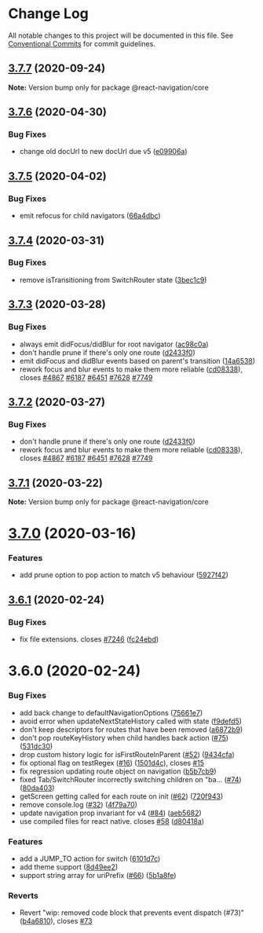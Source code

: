 # Change Log

All notable changes to this project will be documented in this file.
See [Conventional Commits](https://conventionalcommits.org) for commit guidelines.

## [3.7.7](https://github.com/react-navigation/react-navigation-core/compare/@react-navigation/core@3.7.6...@react-navigation/core@3.7.7) (2020-09-24)

**Note:** Version bump only for package @react-navigation/core





## [3.7.6](https://github.com/react-navigation/react-navigation-core/compare/@react-navigation/core@3.7.5...@react-navigation/core@3.7.6) (2020-04-30)


### Bug Fixes

* change old docUrl to new docUrl due v5 ([e09906a](https://github.com/react-navigation/react-navigation-core/commit/e09906a4235a0fca09140923ebe7af34b50b491a))





## [3.7.5](https://github.com/react-navigation/react-navigation-core/compare/@react-navigation/core@3.7.4...@react-navigation/core@3.7.5) (2020-04-02)


### Bug Fixes

* emit refocus for child navigators ([66a4dbc](https://github.com/react-navigation/react-navigation-core/commit/66a4dbccd8e7b3cda51a1d9c7e9397dfc58d6b9e))





## [3.7.4](https://github.com/react-navigation/react-navigation-core/compare/@react-navigation/core@3.7.3...@react-navigation/core@3.7.4) (2020-03-31)


### Bug Fixes

* remove isTransitioning from SwitchRouter state ([3bec1c9](https://github.com/react-navigation/react-navigation-core/commit/3bec1c964a49136c0ead8e8ba8a8c66c556bbcba))





## [3.7.3](https://github.com/react-navigation/react-navigation-core/compare/@react-navigation/core@3.7.1...@react-navigation/core@3.7.3) (2020-03-28)


### Bug Fixes

* always emit didFocus/didBlur for root navigator ([ac98c0a](https://github.com/react-navigation/react-navigation-core/commit/ac98c0a668fe21200d0c6f62ae3043f92cc5aa7e))
* don't handle prune if there's only one route ([d2433f0](https://github.com/react-navigation/react-navigation-core/commit/d2433f0ab8f9791df8169de4ddfdeed9bc699e3e))
* emit didFocus and didBlur events based on parent's transition ([14a6538](https://github.com/react-navigation/react-navigation-core/commit/14a6538cc8e12c50d5d10722d75c9395a0a281ec))
* rework focus and blur events to make them more reliable ([cd08338](https://github.com/react-navigation/react-navigation-core/commit/cd083381866506a192f1ec842ac169f2b4277ca5)), closes [#4867](https://github.com/react-navigation/react-navigation-core/issues/4867) [#6187](https://github.com/react-navigation/react-navigation-core/issues/6187) [#6451](https://github.com/react-navigation/react-navigation-core/issues/6451) [#7628](https://github.com/react-navigation/react-navigation-core/issues/7628) [#7749](https://github.com/react-navigation/react-navigation-core/issues/7749)





## [3.7.2](https://github.com/react-navigation/react-navigation-core/compare/@react-navigation/core@3.7.1...@react-navigation/core@3.7.2) (2020-03-27)


### Bug Fixes

* don't handle prune if there's only one route ([d2433f0](https://github.com/react-navigation/react-navigation-core/commit/d2433f0ab8f9791df8169de4ddfdeed9bc699e3e))
* rework focus and blur events to make them more reliable ([cd08338](https://github.com/react-navigation/react-navigation-core/commit/cd083381866506a192f1ec842ac169f2b4277ca5)), closes [#4867](https://github.com/react-navigation/react-navigation-core/issues/4867) [#6187](https://github.com/react-navigation/react-navigation-core/issues/6187) [#6451](https://github.com/react-navigation/react-navigation-core/issues/6451) [#7628](https://github.com/react-navigation/react-navigation-core/issues/7628) [#7749](https://github.com/react-navigation/react-navigation-core/issues/7749)





## [3.7.1](https://github.com/react-navigation/react-navigation-core/compare/@react-navigation/core@3.7.0...@react-navigation/core@3.7.1) (2020-03-22)

**Note:** Version bump only for package @react-navigation/core





# [3.7.0](https://github.com/react-navigation/react-navigation-core/compare/@react-navigation/core@3.6.1...@react-navigation/core@3.7.0) (2020-03-16)


### Features

* add prune option to pop action to match v5 behaviour ([5927f42](https://github.com/react-navigation/react-navigation-core/commit/5927f4287f5e1ab106537865523daa1c03b14b47))





## [3.6.1](https://github.com/react-navigation/react-navigation-core/compare/@react-navigation/core@3.6.0...@react-navigation/core@3.6.1) (2020-02-24)


### Bug Fixes

* fix file extensions. closes [#7246](https://github.com/react-navigation/react-navigation-core/issues/7246) ([fc24ebd](https://github.com/react-navigation/react-navigation-core/commit/fc24ebd16c1010be4caaf3ead705909f283532f4))





# 3.6.0 (2020-02-24)


### Bug Fixes

* add back change to defaultNavigationOptions ([75661e7](https://github.com/react-navigation/react-navigation-core/commit/75661e761595aa01c61820784bc40324c60344ed))
* avoid error when updateNextStateHistory called with state ([f9defd5](https://github.com/react-navigation/react-navigation-core/commit/f9defd5afb171870aa015fd9c40e91adfa8ffe3b))
* don't keep descriptors for routes that have been removed ([a6872b9](https://github.com/react-navigation/react-navigation-core/commit/a6872b900af3687ab7775e639cc06eb38d65ebbb))
* don't pop routeKeyHistory when child handles back action ([#75](https://github.com/react-navigation/react-navigation-core/issues/75)) ([531dc30](https://github.com/react-navigation/react-navigation-core/commit/531dc30530d133fe37086e9ef8804da8cf1db0ae))
* drop custom history logic for isFirstRouteInParent ([#52](https://github.com/react-navigation/react-navigation-core/issues/52)) ([9434cfa](https://github.com/react-navigation/react-navigation-core/commit/9434cfa41835e7f709b505e846ee46cab7330a84))
* fix optional flag on testRegex ([#16](https://github.com/react-navigation/react-navigation-core/issues/16)) ([1501d4c](https://github.com/react-navigation/react-navigation-core/commit/1501d4cd85d04ac6187a58cc39a9aee8c97ce1ab)), closes [#15](https://github.com/react-navigation/react-navigation-core/issues/15)
* fix regression updating route object on navigation ([b5b7cb9](https://github.com/react-navigation/react-navigation-core/commit/b5b7cb91b2619faa64cb4955b5785e55fcb23af0))
* fixed Tab/SwitchRouter incorrectly switching children on "ba… ([#74](https://github.com/react-navigation/react-navigation-core/issues/74)) ([80da403](https://github.com/react-navigation/react-navigation-core/commit/80da403c61ec83deb306ce8482b8e74610a8c77f))
* getScreen getting called for each route on init ([#62](https://github.com/react-navigation/react-navigation-core/issues/62)) ([720f943](https://github.com/react-navigation/react-navigation-core/commit/720f943fcf04f841897f16bea680ec9f427a35e1))
* remove console.log ([#32](https://github.com/react-navigation/react-navigation-core/issues/32)) ([4f79a70](https://github.com/react-navigation/react-navigation-core/commit/4f79a705e585c15eec4fa39dc664e6333bb2ca19))
* update navigation prop invariant for v4 ([#84](https://github.com/react-navigation/react-navigation-core/issues/84)) ([aeb5682](https://github.com/react-navigation/react-navigation-core/commit/aeb5682693798d1eeee12e372e4a33177099c06e))
* use compiled files for react native. closes [#58](https://github.com/react-navigation/react-navigation-core/issues/58) ([d80418a](https://github.com/react-navigation/react-navigation-core/commit/d80418a2ec7532b4d3f000c3e67a96f7d8c27282))


### Features

* add a JUMP_TO action for switch ([6101d7c](https://github.com/react-navigation/react-navigation-core/commit/6101d7c1810366555a077a59f8bd375ff7dd7134))
* add theme support ([8d49ee2](https://github.com/react-navigation/react-navigation-core/commit/8d49ee27717ad8c7fb56c14fa0acbad2ae16e981))
* support string array for uriPrefix ([#66](https://github.com/react-navigation/react-navigation-core/issues/66)) ([5b1a8fe](https://github.com/react-navigation/react-navigation-core/commit/5b1a8fed6056a2487311820b325af5f0c9bdadb1))


### Reverts

* Revert "wip: removed code block that prevents event dispatch (#73)" ([b4a6810](https://github.com/react-navigation/react-navigation-core/commit/b4a6810235e302bcf05b62a0f01c30b29d06d96e)), closes [#73](https://github.com/react-navigation/react-navigation-core/issues/73)
